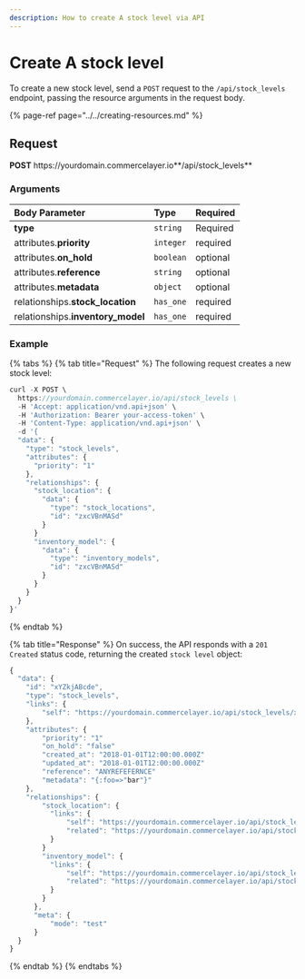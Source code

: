 ```yaml
---
description: How to create A stock level via API
---
```


# Create A stock level

To create a new stock level, send a `POST` request to the `/api/stock_levels` endpoint, passing the resource arguments in the request body.

{% page-ref page="../../creating-resources.md" %}

## Request

**POST** https://<i></i>yourdomain.commercelayer.io**/api/stock_levels**

### Arguments

| Body Parameter | Type | Required |
| :--- | :--- | :--- |
| **type** | `string` | Required |
| attributes.**priority** | `integer` | required |
| attributes.**on_hold** | `boolean` | optional |
| attributes.**reference** | `string` | optional |
| attributes.**metadata** | `object` | optional |
| relationships.**stock_location** | `has_one` | required |
| relationships.**inventory_model** | `has_one` | required |

### Example

{% tabs %}
{% tab title="Request" %}
The following request creates a new stock level:

```javascript
curl -X POST \
  https://yourdomain.commercelayer.io/api/stock_levels \
  -H 'Accept: application/vnd.api+json' \
  -H 'Authorization: Bearer your-access-token' \
  -H 'Content-Type: application/vnd.api+json' \
  -d '{
  "data": {
    "type": "stock_levels",
    "attributes": {
      "priority": "1"
    },
    "relationships": {
      "stock_location": {
        "data": {
          "type": "stock_locations",
          "id": "zxcVBnMASd"
        }
      }
      "inventory_model": {
        "data": {
          "type": "inventory_models",
          "id": "zxcVBnMASd"
        }
      }
    }
  }
}'
```
{% endtab %}

{% tab title="Response" %}
On success, the API responds with a `201 Created` status code, returning the created `stock level` object:

```javascript
{
  "data": {
    "id": "xYZkjABcde",
    "type": "stock_levels",
    "links": {
        "self": "https://yourdomain.commercelayer.io/api/stock_levels/xYZkjABcde"
    },
    "attributes": {
        "priority": "1"
        "on_hold": "false"
        "created_at": "2018-01-01T12:00:00.000Z"
        "updated_at": "2018-01-01T12:00:00.000Z"
        "reference": "ANYREFEFERNCE"
        "metadata": "{:foo=>"bar"}"
    },
    "relationships": {
        "stock_location": {
          "links": {
              "self": "https://yourdomain.commercelayer.io/api/stock_levels/xYZkjABcde/relationships/stock_location",
              "related": "https://yourdomain.commercelayer.io/api/stock_levels/xYZkjABcde/stock_location"
          }
        }
        "inventory_model": {
          "links": {
              "self": "https://yourdomain.commercelayer.io/api/stock_levels/xYZkjABcde/relationships/inventory_model",
              "related": "https://yourdomain.commercelayer.io/api/stock_levels/xYZkjABcde/inventory_model"
          }
        }
      },
      "meta": {
          "mode": "test"
      }
  }
}
```
{% endtab %}
{% endtabs %}
